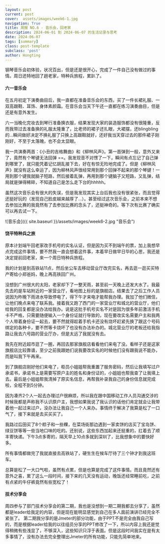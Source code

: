 ```yaml
---
layout: post
current: post
cover:  assets/images/week6-1.jpg
navigation: True
title: 周报 NO.6 - 音乐会，回老家
description: 2024-06-01 到 2024-06-07 的生活记录与思考
date: 2024-06-07
tags: [summary]
class: post-template
subclass: 'post'
author: Hongting
---
```


钢琴音乐会初体验，状况百出，但是还是很开心，完成了一件自己没有做过的事情。周日还特地回了趟老家，特种兵旅程，累趴了。


#### 六一音乐会
在五月初定下演奏曲目后，我一直都在准备音乐会的东西，买了一件长裙礼服、一双高跟鞋、耳饰、身体素颜霜。在音乐会当天下午还一直都在练习演奏曲目，但是还是有意外发生。

六一当晚化完妆去到琴行准备换衣服，结果发现大家的装造服饰都没有很隆重，反而我带过去准备换的礼服太隆重了，比老师的裙子还扎眼，大裙摆，还blingbling的...瞬间做好决定不换礼服了只换上高跟鞋就好，还好我当天穿过去的那件裙子刚刚好，不至于太落魄，也不会太显眼。

我一共演奏两首：《小丑的吉格舞曲》和《柳林风声》。第一首弹到一般，意外又来了，竟然有个琴键无法回弹 ==。我发现音不对愣了一下，瞬间有点忘记了自己弹到哪里了，就只能凭着记忆胡乱接下去，好在有惊无险地完成了。但是《柳林风声》就没有这么幸运了，因为柳林风声很经常用到那个回弹不起来的那个琴键！一用到那个键我就脑子短路，然后接着乱弹，再用到那个键脑子又短路，又乱弹，结局就是弹得稀碎，不知道自己是怎么走下台的hhhhh。

虽然这次音乐会有很大的失误，但是我发现其实上台后我也没有很紧张，而且觉得还挺好玩的（发现自己脸皮越来越厚了...）。甚至经过这次音乐会，之前本来不想去参加比赛的我竟然有了去参加比赛的念头了，还挺神奇的。等下次有比赛了确实可以再去试一下。

![音乐会]({{ site.baseurl }}/assets/images/week6-2.jpg "音乐会")


#### 饶平特种兵之旅
原本计划端午回老家改手机号的实名认证，但是因为买不到端午的票，加上我想早点完成这件事情，要不然我一直会想着这件事，本着早日做早日毕的心思，我还是决定提前回老家，来一个周日特种兵旅程。

我的计划是到高铁站11点，然后坐公车去移动营业厅改完实名，再去逛一逛买买特产寄给小郑爸妈，晚上再高铁回广州。

没想到广州很大的太阳，老家却下了一整天雨，甚至前一天晚上还发大水了。我最先去的是车站附近的一家营业厅，看地图上标的是旗舰店。结果去了之后工作人员说因为昨晚下雨进水导致停电了，得下午才来电才能帮我办理。我加了他们微信，让他们晚点来电了联系我。接着我又跑了西门的一家营业厅和城北的营业厅，他们给我的回复都是没办法给我办。说是这批手机号实名不对是因为很多年前激活手机卡不严格，只需要随便输入一个身份证就行导致的，现在要改实名需要户主和我两个人带着身份证一起去，要不然就得趁着手机卡还没有烧坏赶紧先换了跟这个号码绑定的各种卡，要不然等卡烧坏了也没有办法补办的。城北营业厅的老板还给我指路让我去六号路的营业厅办，但是太远了我就没有去。

我先在附近超市逛了一圈，再回去那家旗舰店看看他们来电了没。看样子还是这家旗舰店比较靠谱，至少之前我跟她们说我要改实名的时候他们没有跟我说不能办，而是叫我下午再来。

到了旗舰店刚好他们来电了，柜员小姐姐帮我重置了服务密码，然后让我填写过户承诺书，承诺书上是需要写原户主的姓名和身份证的，小姐姐也帮我查了让我填上去。最后是小姐姐帮我清掉了原实名信息，再帮我补录我自己的身份信息就完成啦，全程不到5分钟。

因为凑齐2个人一起去办理过户很麻烦，所以我在跟中国移动工作人员沟通交涉的时候我都是声称我不认识原户主，我想如果我说了我认识的话他们肯定就会让我带着他一起过来过户，没办法让我自己一个人来办。事情终于解决了我算是松了一口气了，接下来就是去买买买了。

我路过后田买了8个粽子和一些粿，在菜场街那边遇到一家卖饼的店买了宝岛饼、绿豆饼等等一些当地口味的吃的。还别说，这些东西加起来还挺重的，扛着去了顺丰寄快递。下午3点多寄的，隔天早上10点多就到深圳了，比我想象中的要快好多。

所有事情都做完了我就直接去高铁站了，硬生生在候车厅待了三个钟才到我这班车。

总算是松了一大口气啦，虽然有点累，但是也算是完成了这件事情。而且竟然还有意外之喜，累了这么一段时间，接下来的几天没有运动，晚饭还经常睡前吃，之前有点紧的牛仔裤竟然有些宽松了！


#### 技术分享会
周四参与了部门技术分享会的第二期，我也是没想到一期二期我都去分享了，虽然都是leader给我定的内容，但是现在能明显感觉到自己在多人面前演讲已经完全不紧张了。
第二期我分享的是Jmeter的部分功能，由于PPT不是完全由我自己写的，而是根据leader给我的以往组员分享的PPT修改了一下，所以内容上我还是觉得稍微有些浅显了，不够深入，这些知识只浮于表面。但是这段时间我实在是有太多事情了，没有办法去完全整理出Jmeter的所有功能，只能先简单地来。



